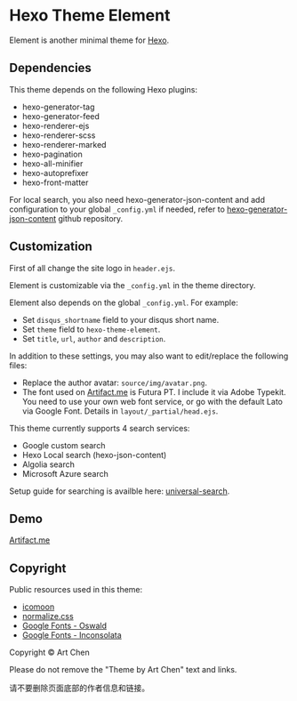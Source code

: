 # Hexo Theme Element

Element is another minimal theme for [Hexo](http://hexo.io).

## Dependencies

This theme depends on the following Hexo plugins:

* hexo-generator-tag
* hexo-generator-feed
* hexo-renderer-ejs
* hexo-renderer-scss
* hexo-renderer-marked
* hexo-pagination
* hexo-all-minifier
* hexo-autoprefixer
* hexo-front-matter

For local search, you also need hexo-generator-json-content and add configuration to your global `_config.yml` if needed, refer to [hexo-generator-json-content](https://github.com/alexbruno/hexo-generator-json-content) github repository.

## Customization

First of all change the site logo in `header.ejs`.

Element is customizable via the `_config.yml` in the theme directory.

Element also depends on the global `_config.yml`. For example:

* Set `disqus_shortname` field to your disqus short name.
* Set `theme` field to `hexo-theme-element`.
* Set `title`, `url`, `author` and `description`.

In addition to these settings, you may also want to edit/replace the following files:

* Replace the author avatar: `source/img/avatar.png`.
* The font used on [Artifact.me](https://artifact.me) is Futura PT. I include it via Adobe Typekit. You need to use your own web font service, or go with the default Lato via Google Font. Details in `layout/_partial/head.ejs`.

This theme currently supports 4 search services:

* Google custom search
* Hexo Local search (hexo-json-content)
* Algolia search
* Microsoft Azure search

Setup guide for searching is availble here: [universal-search](https://github.com/artchen/universal-search).

## Demo

[Artifact.me](https://artifact.me)

## Copyright

Public resources used in this theme:

* [icomoon](https://icomoon.io/)
* [normalize.css](https://necolas.github.io/normalize.css/)
* [Google Fonts - Oswald](https://fonts.google.com/specimen/Oswald)
* [Google Fonts - Inconsolata](https://fonts.google.com/specimen/Inconsolata)

Copyright © Art Chen

Please do not remove the "Theme by Art Chen" text and links.

请不要删除页面底部的作者信息和链接。
